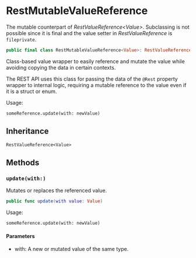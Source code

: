 # RestMutableValueReference

The mutable counterpart of *RestValueReference\<Value\>*. Subclassing is not possible since it is
final and the value setter in *RestValueReference* is `fileprivate`.

``` swift
public final class RestMutableValueReference<Value>: RestValueReference<Value> 
```

Class-based value wrapper to easily reference and mutate the value while avoiding copying the data
in certain contexts.

The REST API uses this class for passing the data of the `@Rest` property wrapper to internal logic,
requiring a mutable reference to the value even if it is a struct or enum.

Usage:

``` 
someReference.update(with: newValue)
```

> 

## Inheritance

`RestValueReference<Value>`

## Methods

### `update(with:)`

Mutates or replaces the referenced value.

``` swift
public func update(with value: Value) 
```

Usage:

``` 
someReference.update(with: newValue)
```

> 

#### Parameters

  - with: A new or mutated value of the same type.

